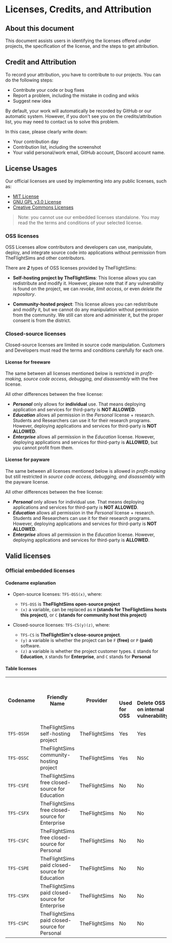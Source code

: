 # Licenses, Credits, and Attribution

## About this document

This document assists users in identifying the licenses offered under projects, the specification of the license, and the steps to get attribution.

## Credit and Attribution

To record your attribution, you have to contribute to our projects. You can do the following steps:

* Contribute your code or bug fixes
* Report a problem, including the mistake in coding and wikis
* Suggest new idea

By default, your work will automatically be recorded by GitHub or our automatic system. However, if you don't see you on the credits/attribution list, you may need to contact us to solve this problem.

In this case, please clearly write down:

* Your contribution day
* Contribution list, including the screenshot
* Your valid personal/work email, GitHub account, Discord account name.

## License Usages

Our official licenses are used by implementing into any public licenses, such as:

* [MIT License](https://github.com/TheFlightSims/.github/blob/main/licenses/MIT%20License)
* [GNU GPL v3.0 License](https://github.com/TheFlightSims/.github/blob/main/licenses/GNU%20GPL%20v3.0%20License)
* [Creative Commons Licenses](https://creativecommons.org)

> Note: you cannot use our embedded licenses standalone. You may read the the terms and conditions of your selected license.

### OSS licenses

OSS Licenses allow contributors and developers can use, manipulate, deploy, and integrate source code into applications without permission from TheFlightSims and other contributors.

There are ***2*** types of OSS licenses provided by TheFlightSims:

* **Self-hosting project by TheFlightSims**: This license allows you can redistribute and modify it. However, please note that if any vulnerability is found on the project, we can *revoke*, *limit access*, or even *delete the repository*.

* **Community-hosted project**: This license allows you can redistribute and modify it, but we cannot do any manipulation without permission from the community. We still can store and administer it, but the proper consent is from the district.

### Closed-source licenses

Closed-source licenses are limited in source code manipulation. Customers and Developers must read the terms and conditions carefully for each one.

#### License for freeware

The same between all licenses mentioned below is restricted in *profit-making, source code access, debugging, and disassembly* with the free license.

All other differences between the free license:

* ***Personal*** only allows for **individual** use. That means deploying application and services for third-party is **NOT ALLOWED**.
* ***Education*** allows all permission in the *Personal* license + research. Students and Researchers can use it for their research programs. However, deploying applications and services for third-party is **NOT ALLOWED**.
* ***Enterprise*** allows all permission in the *Education* license. However, deploying applications and services for third-party is **ALLOWED**, but you cannot profit from them.

#### License for payware

The same between all licenses mentioned below is allowed in *profit-making* but still restricted in *source code access, debugging, and disassembly* with the payware license.

All other differences between the free license:

* ***Personal*** only allows for individual use. That means deploying applications and services for third-party is **NOT ALLOWED**.
* ***Education*** allows all permission in the *Personal* license + research. Students and Researchers can use it for their research programs. However, deploying applications and services for third-party is **NOT ALLOWED**.
* ***Enterprise*** allows all permission in the *Education* license. However, deploying applications and services for third-party is **ALLOWED**.

## Valid licenses

### Official embedded licenses

#### Codename explanation

* Open-source licenses: `TFS-OSS(x)`, where:
  * `TFS-OSS` is **TheFlightSims open-source project**
  * `(x)` a variable, can be replaced as `H` **(stands for TheFlightSims hosts this project)**, or `C` **(stands for community host this project)**

* Closed-source licenses: `TFS-CS(y)(z)`, where:
  * `TFS-CS` is **TheFlightSim's close-source project**.
  * `(y)` a variable is whether the project can be `F` **(free)** or `P` **(paid)** software.
  * `(z)` a variable is whether the project customer types. `E` stands for **Education**, `X` stands for **Enterprise**, and `C` stands for **Personal**

#### Table licenses

<table>
	<tr>
		<th rowspan=2>
			<strong>Codename</strong>
		</th>
    <th rowspan=2>
      <strong>Friendly Name</strong>
    </th> 
		<th rowspan=2>
			<strong>Provider</strong>
		</th>
		<td colspan="6">
			<p style="text-align: center" align="center">
				<strong>License Usage</strong>
			</p>
		</td>
	</tr>
	<tr>
		<td><strong>Used for OSS</td>
		<td><strong>Delete OSS
			<br>on internal vulnerability</strong>
			</td>
			<td><strong>Enterprise uses</strong></td>
			<td><strong>Education uses</strong></td>
			<td><strong>Personal uses</strong></td>
			<td><strong>Allow to make profit</strong></td>
		</tr>
  <tr>
  <td><code>TFS-OSSH</code></td>
  <td>TheFlightSims self-hosting project</td>
  <td>TheFlightSims</td>
  <td class='tick'>Yes</td>
  <td class='tick'>Yes</td>
  <td class='tick'>Yes</td>
  <td class='tick'>Yes</td>
  <td class='tick'>Yes</td>
  <td class='tick'>Yes</td>
  </tr>
  <tr>
  <td><code>TFS-OSSC</code></td>
  <td>TheFlightSims community-hosting project</td>
  <td>TheFlightSims</td>
  <td class='tick'>Yes</td>
  <td class='tick'>No</td>
  <td class='tick'>Yes</td>
  <td class='tick'>Yes</td>
  <td class='tick'>Yes</td>
  <td class='tick'>Yes</td>
  </tr>
  <tr>
  <td><code>TFS-CSFE</code></td>
  <td>TheFlightSims free closed-source for Education</td>
  <td>TheFlightSims</td>
  <td class='tick'>No</td>
  <td class='tick'>No</td>
  <td class='tick'>No</td>
  <td class='tick'>Yes</td>
  <td class='tick'>Yes</td>
  <td class='tick'>No</td>
  </tr>
  <tr>
  <td><code>TFS-CSFX</code></td>
  <td>TheFlightSims free closed-source for Enterprise</td>
  <td>TheFlightSims</td>
  <td class='tick'>No</td>
  <td class='tick'>No</td>
  <td class='tick'>Yes</td>
  <td class='tick'>Yes</td>
  <td class='tick'>Yes</td>
  <td class='tick'>No</td>
  </tr>
  <tr>
  <td><code>TFS-CSFC</code></td>
  <td>TheFlightSims free closed-source for Personal</td>
  <td>TheFlightSims</td>
  <td class='tick'>No</td>
  <td class='tick'>No</td>
  <td class='tick'>No</td>
  <td class='tick'>No</td>
  <td class='tick'>Yes</td>
  <td class='tick'>No</td>
  </tr>
  <tr>
  <td><code>TFS-CSPE</code></td>
  <td>TheFlightSims paid closed-source for Education</td>
  <td>TheFlightSims</td>
  <td class='tick'>No</td>
  <td class='tick'>No</td>
  <td class='tick'>No</td>
  <td class='tick'>Yes</td>
  <td class='tick'>Yes</td>
  <td class='tick'>Yes</td>
  </tr>
  <tr>
  <td><code>TFS-CSPX</code></td>
  <td>TheFlightSims paid closed-source for Enterprise</td>
  <td>TheFlightSims</td>
  <td class='tick'>No</td>
  <td class='tick'>No</td>
  <td class='tick'>Yes</td>
  <td class='tick'>Yes</td>
  <td class='tick'>Yes</td>
  <td class='tick'>Yes</td>
  </tr>
  <tr>
  <td><code>TFS-CSPC</code></td>
  <td>TheFlightSims paid closed-source for Personal</td>
  <td>TheFlightSims</td>
  <td class='tick'>No</td>
  <td class='tick'>No</td>
  <td class='tick'>No</td>
  <td class='tick'>No</td>
  <td class='tick'>Yes</td>
  <td class='tick'>Yes</td>
  </tr>
</table>
